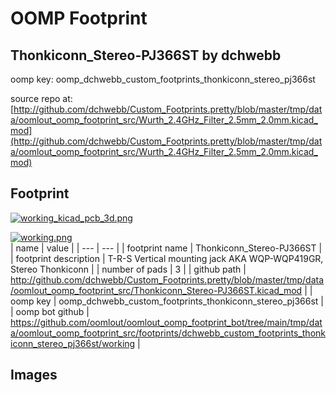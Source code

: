 # OOMP Footprint  
## Thonkiconn_Stereo-PJ366ST  by dchwebb  
  
oomp key: oomp_dchwebb_custom_footprints_thonkiconn_stereo_pj366st  
  
source repo at: [http://github.com/dchwebb/Custom_Footprints.pretty/blob/master/tmp/data/oomlout_oomp_footprint_src/Wurth_2.4GHz_Filter_2.5mm_2.0mm.kicad_mod](http://github.com/dchwebb/Custom_Footprints.pretty/blob/master/tmp/data/oomlout_oomp_footprint_src/Wurth_2.4GHz_Filter_2.5mm_2.0mm.kicad_mod)  
## Footprint  
  
[![working_kicad_pcb_3d.png](working_kicad_pcb_3d_600.png)](working_kicad_pcb_3d.png)  
  
[![working.png](working_600.png)](working.png)  
| name | value | 
| --- | --- | 
| footprint name | Thonkiconn_Stereo-PJ366ST | 
| footprint description | T-R-S Vertical mounting jack AKA WQP-WQP419GR, Stereo Thonkiconn | 
| number of pads | 3 | 
| github path | http://github.com/dchwebb/Custom_Footprints.pretty/blob/master/tmp/data/oomlout_oomp_footprint_src/Thonkiconn_Stereo-PJ366ST.kicad_mod | 
| oomp key | oomp_dchwebb_custom_footprints_thonkiconn_stereo_pj366st | 
| oomp bot github | https://github.com/oomlout/oomlout_oomp_footprint_bot/tree/main/tmp/data/oomlout_oomp_footprint_src/footprints/dchwebb_custom_footprints_thonkiconn_stereo_pj366st/working | 
## Images  
